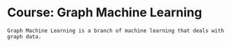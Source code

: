 
# Course: Graph Machine Learning

```
Graph Machine Learning is a branch of machine learning that deals with graph data.
```


